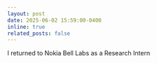 ```yaml
---
layout: post
date: 2025-06-02 15:59:00-0400
inline: true
related_posts: false
---
```


I returned to Nokia Bell Labs as a Research Intern
